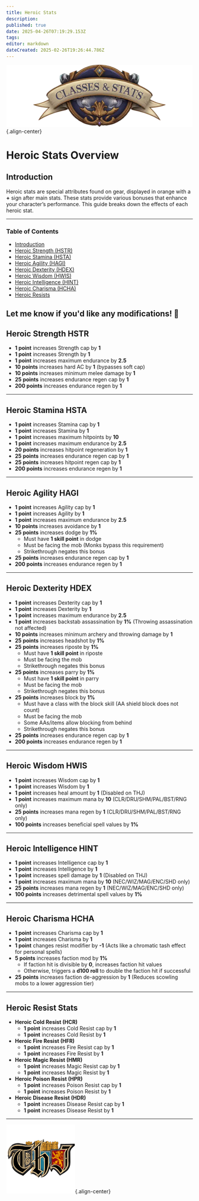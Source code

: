 ```yaml
---
title: Heroic Stats
description: 
published: true
date: 2025-04-26T07:19:29.153Z
tags: 
editor: markdown
dateCreated: 2025-02-26T19:26:44.786Z
---
```


![statsandclasses.webp](/classes-and-abilities/statsandclasses.webp){.align-center}

# Heroic Stats Overview


## Introduction

Heroic stats are special attributes found on gear, displayed in orange with a **+** sign after main stats. These stats provide various bonuses that enhance your character’s performance. This guide breaks down the effects of each heroic stat.

---

### Table of Contents

- [Introduction](#introduction)
- [Heroic Strength (HSTR)](#heroic-strength-hstr)
- [Heroic Stamina (HSTA)](#heroic-stamina-hsta)
- [Heroic Agility (HAGI)](#heroic-agility-hagi)
- [Heroic Dexterity (HDEX)](#heroic-dexterity-hdex)
- [Heroic Wisdom (HWIS)](#heroic-wisdom-hwis)
- [Heroic Intelligence (HINT)](#heroic-intelligence-hint)
- [Heroic Charisma (HCHA)](#heroic-charisma-hcha)
- [Heroic Resists](#heroic-resist-stats)


Let me know if you'd like any modifications! 🚀
---

## Heroic Strength HSTR

-   **1 point** increases Strength cap by **1**
-   **1 point** increases Strength by **1**
-   **1 point** increases maximum endurance by **2.5**
-   **10 points** increases hard AC by **1** (bypasses soft cap)
-   **10 points** increases minimum melee damage by **1**
-   **25 points** increases endurance regen cap by **1**
-   **200 points** increases endurance regen by **1**

---

## Heroic Stamina HSTA

-   **1 point** increases Stamina cap by **1**
-   **1 point** increases Stamina by **1**
-   **1 point** increases maximum hitpoints by **10**
-   **1 point** increases maximum endurance by **2.5**
-   **20 points** increases hitpoint regeneration by **1**
-   **25 points** increases endurance regen cap by **1**
-   **25 points** increases hitpoint regen cap by **1**
-   **200 points** increases endurance regen by **1**

---

## Heroic Agility HAGI

-   **1 point** increases Agility cap by **1**
-   **1 point** increases Agility by **1**
-   **1 point** increases maximum endurance by **2.5**
-   **10 points** increases avoidance by **1**
-   **25 points** increases dodge by **1%**
    -   Must have **1 skill point** in dodge
    -   Must be facing the mob (Monks bypass this requirement)
    -   Strikethrough negates this bonus
-   **25 points** increases endurance regen cap by **1**
-   **200 points** increases endurance regen by **1**

---

## Heroic Dexterity HDEX

-   **1 point** increases Dexterity cap by **1**
-   **1 point** increases Dexterity by **1**
-   **1 point** increases maximum endurance by **2.5**
-   **1 point** increases backstab assassination by **1%** (Throwing assassination not affected)
-   **10 points** increases minimum archery and throwing damage by **1**
-   **25 points** increases headshot by **1%**
-   **25 points** increases riposte by **1%**
    -   Must have **1 skill point** in riposte
    -   Must be facing the mob
    -   Strikethrough negates this bonus
-   **25 points** increases parry by **1%**
    -   Must have **1 skill point** in parry
    -   Must be facing the mob
    -   Strikethrough negates this bonus
-   **25 points** increases block by **1%**
    -   Must have a class with the block skill (AA shield block does not count)
    -   Must be facing the mob
    -   Some AAs/items allow blocking from behind
    -   Strikethrough negates this bonus
-   **25 points** increases endurance regen cap by **1**
-   **200 points** increases endurance regen by **1**

---

## Heroic Wisdom HWIS

-   **1 point** increases Wisdom cap by **1**
-   **1 point** increases Wisdom by **1**
-   **1 point** increases heal amount by **1** (Disabled on THJ)
-   **1 point** increases maximum mana by **10** (CLR/DRU/SHM/PAL/BST/RNG only)
-   **25 points** increases mana regen by **1** (CLR/DRU/SHM/PAL/BST/RNG only)
-   **100 points** increases beneficial spell values by **1%**

---

## Heroic Intelligence HINT

-   **1 point** increases Intelligence cap by **1**
-   **1 point** increases Intelligence by **1**
-   **1 point** increases spell damage by **1** (Disabled on THJ)
-   **1 point** increases maximum mana by **10** (NEC/WIZ/MAG/ENC/SHD only)
-   **25 points** increases mana regen by **1** (NEC/WIZ/MAG/ENC/SHD only)
-   **100 points** increases detrimental spell values by **1%**

---

## Heroic Charisma HCHA

-   **1 point** increases Charisma cap by **1**
-   **1 point** increases Charisma by **1**
-   **1 point** changes resist modifier by **\-1** (Acts like a chromatic tash effect for personal spells)
-   **5 points** increases faction mod by **1%**
    -   If faction hit is divisible by **0**, increases faction hit values
    -   Otherwise, triggers a **d100 roll** to double the faction hit if successful
-   **25 points** increases faction de-aggression by **1** (Reduces scowling mobs to a lower aggression tier)

---

## Heroic Resist Stats

-   **Heroic Cold Resist (HCR)**
    -   **1 point** increases Cold Resist cap by **1**
    -   **1 point** increases Cold Resist by **1**
-   **Heroic Fire Resist (HFR)**
    -   **1 point** increases Fire Resist cap by **1**
    -   **1 point** increases Fire Resist by **1**
-   **Heroic Magic Resist (HMR)**
    -   **1 point** increases Magic Resist cap by **1**
    -   **1 point** increases Magic Resist by **1**
-   **Heroic Poison Resist (HPR)**
    -   **1 point** increases Poison Resist cap by **1**
    -   **1 point** increases Poison Resist by **1**
-   **Heroic Disease Resist (HDR)**
    -   **1 point** increases Disease Resist cap by **1**
    -   **1 point** increases Disease Resist by **1**

---

![pagebreak1.webp](/pagebreak1.webp){.align-center}